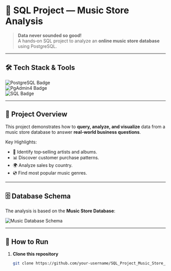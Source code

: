 # 🎵 SQL Project — Music Store Analysis  

> **Data never sounded so good!**  
> A hands‑on SQL project to analyze an **online music store database** using PostgreSQL.

---

## 🛠️ Tech Stack & Tools  
![PostgreSQL Badge](https://img.shields.io/badge/PostgreSQL-316192?style=for-the-badge&logo=postgresql&logoColor=white)  
![PgAdmin4 Badge](https://img.shields.io/badge/PgAdmin4-336791?style=for-the-badge&logo=postgresql&logoColor=white)  
![SQL Badge](https://img.shields.io/badge/SQL-4479A1?style=for-the-badge&logo=database&logoColor=white)

---

## 📂 Project Overview  
This project demonstrates how to **query, analyze, and visualize** data from a music store database to answer **real‑world business questions**.

Key Highlights:  
- 🎯 Identify top‑selling artists and albums.  
- 📊 Discover customer purchase patterns.  
- 🌍 Analyze sales by country.  
- 💿 Find most popular music genres.

---

## 🗄️ Database Schema  
The analysis is based on the **Music Store Database**:

![Music Database Schema](https://user-images.githubusercontent.com/112153548/213707717-bfc9f479-52d9-407b-99e1-e94db7ae10a3.png)

---

## 📌 How to Run  
1. **Clone this repository**  
   ```bash
   git clone https://github.com/your-username/SQL_Project_Music_Store_Analysis.git
